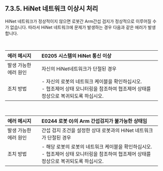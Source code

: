 ﻿## 7.3.5. HiNet  네트워크 이상시 처리



HiNet 네트워크가 정상적이지 않으면 로봇간 Arm간섭 검지가 정상적으로 이루어질 수가 없습니다. 따라서 HiNet 네트워크에 문제가 발생하는 경우 다음과 같은 에러가 발생합니다.

<br>


|에러 메시지|	E0205 	시스템의 HiNet 통신 이상|
|:--|:--|
|발생 가능한 에러 원인|	자신의 HiNet네트워크가 단절된 경우|
|조치 방법	| - 자신의 로봇의 네트워크 케이블을 확인하십시오. <Br> - 협조제어 상태 모니터링을 참조하여 협조제어 상태를 정상으로 복귀되도록 하십시오.|

<br>

|에러 메시지|	E0244 	로봇 0)의 Arm 간섭검지가 불가능한 상태임|
|:--|:--| 
|발생 가능한 에러 원인	|간섭 검지 조건을 설정한 상대 로봇과의 HiNet 네트워크가 단절된 경우|
|조치 방법|	- 해당 로봇의 로봇의 네트워크 케이블을 확인하십시오. <Br>  - 협조제어 상태 모니터링을 참조하여 협조제어 상태를 정상으로 복귀되도록 하십시오.|
